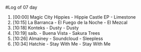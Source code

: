 #Log of 07 day

1. [00:00] Magic City Hippies - Hippie Castle EP - Limestone
1. [10:15] La Barranca - El Fuego de la Noche - El Mezcal
1. [10:18] Konteks - Dusty - Dusty
1. [10:19] saib. - Buena Vista - Sakura Trees
1. [10:26] Almainey - Soundcloud - Sleepless
1. [10:34] Hatchie - Stay With Me - Stay With Me
